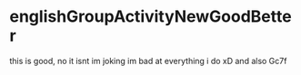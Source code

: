# englishGroupActivityNewGoodBetter
this is good, no it isnt im joking im bad at everything i do xD and also Gc7f
